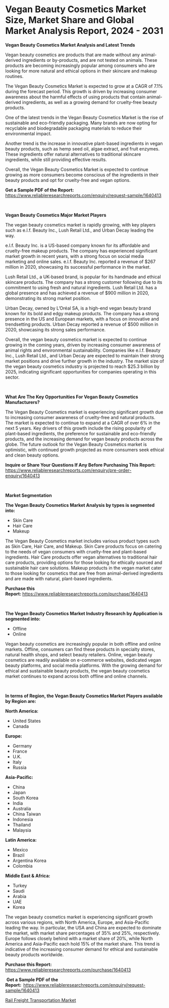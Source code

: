 <p><h1>Vegan Beauty Cosmetics Market Size, Market Share and Global Market Analysis Report, 2024 - 2031</h1></p><p><strong>Vegan Beauty Cosmetics Market Analysis and Latest Trends</strong></p>
<p><p>Vegan beauty cosmetics are products that are made without any animal-derived ingredients or by-products, and are not tested on animals. These products are becoming increasingly popular among consumers who are looking for more natural and ethical options in their skincare and makeup routines.</p><p>The Vegan Beauty Cosmetics Market is expected to grow at a CAGR of 7.1% during the forecast period. This growth is driven by increasing consumer awareness about the harmful effects of using products that contain animal-derived ingredients, as well as a growing demand for cruelty-free beauty products.</p><p>One of the latest trends in the Vegan Beauty Cosmetics Market is the rise of sustainable and eco-friendly packaging. Many brands are now opting for recyclable and biodegradable packaging materials to reduce their environmental impact.</p><p>Another trend is the increase in innovative plant-based ingredients in vegan beauty products, such as hemp seed oil, algae extract, and fruit enzymes. These ingredients offer natural alternatives to traditional skincare ingredients, while still providing effective results.</p><p>Overall, the Vegan Beauty Cosmetics Market is expected to continue growing as more consumers become conscious of the ingredients in their beauty products and opt for cruelty-free and vegan options.</p></p>
<p><strong>Get a Sample PDF of the Report:&nbsp;</strong> <a href="https://www.reliableresearchreports.com/enquiry/request-sample/1640413">https://www.reliableresearchreports.com/enquiry/request-sample/1640413</a></p>
<p>&nbsp;</p>
<p><strong>Vegan Beauty Cosmetics Major Market Players</strong></p>
<p><p>The vegan beauty cosmetics market is rapidly growing, with key players such as e.l.f. Beauty Inc., Lush Retail Ltd., and Urban Decay leading the way. </p><p>e.l.f. Beauty Inc. is a US-based company known for its affordable and cruelty-free makeup products. The company has experienced significant market growth in recent years, with a strong focus on social media marketing and online sales. e.l.f. Beauty Inc. reported a revenue of $267 million in 2020, showcasing its successful performance in the market.</p><p>Lush Retail Ltd., a UK-based brand, is popular for its handmade and ethical skincare products. The company has a strong customer following due to its commitment to using fresh and natural ingredients. Lush Retail Ltd. has a global presence and has achieved a revenue of $900 million in 2020, demonstrating its strong market position.</p><p>Urban Decay, owned by L’Oréal SA, is a high-end vegan beauty brand known for its bold and edgy makeup products. The company has a strong presence in the US and European markets, with a focus on innovative and trendsetting products. Urban Decay reported a revenue of $500 million in 2020, showcasing its strong sales performance.</p><p>Overall, the vegan beauty cosmetics market is expected to continue growing in the coming years, driven by increasing consumer awareness of animal rights and environmental sustainability. Companies like e.l.f. Beauty Inc., Lush Retail Ltd., and Urban Decay are expected to maintain their strong market positions and drive further growth in the industry. The market size of the vegan beauty cosmetics industry is projected to reach $25.3 billion by 2025, indicating significant opportunities for companies operating in this sector.</p></p>
<p>&nbsp;</p>
<p><strong>What Are The Key Opportunities For Vegan Beauty Cosmetics Manufacturers?</strong></p>
<p><p>The Vegan Beauty Cosmetics market is experiencing significant growth due to increasing consumer awareness of cruelty-free and natural products. The market is expected to continue to expand at a CAGR of over 6% in the next 5 years. Key drivers of this growth include the rising popularity of plant-based ingredients, the preference for sustainable and eco-friendly products, and the increasing demand for vegan beauty products across the globe. The future outlook for the Vegan Beauty Cosmetics market is optimistic, with continued growth projected as more consumers seek ethical and clean beauty options.</p></p>
<p><strong>Inquire or Share Your Questions If Any Before Purchasing This Report:</strong> <a href="https://www.reliableresearchreports.com/enquiry/pre-order-enquiry/1640413">https://www.reliableresearchreports.com/enquiry/pre-order-enquiry/1640413</a></p>
<p>&nbsp;</p>
<p><strong>Market Segmentation</strong></p>
<p><strong>The Vegan Beauty Cosmetics Market Analysis by types is segmented into:</strong></p>
<p><ul><li>Skin Care</li><li>Hair Care</li><li>Makeup</li></ul></p>
<p><p>The Vegan Beauty Cosmetics market includes various product types such as Skin Care, Hair Care, and Makeup. Skin Care products focus on catering to the needs of vegan consumers with cruelty-free and plant-based ingredients. Hair Care products offer vegan alternatives to traditional hair care products, providing options for those looking for ethically sourced and sustainable hair care solutions. Makeup products in the vegan market cater to those looking for cosmetics that are free from animal-derived ingredients and are made with natural, plant-based ingredients.</p></p>
<p><strong>Purchase this Report:&nbsp;</strong><a href="https://www.reliableresearchreports.com/purchase/1640413">https://www.reliableresearchreports.com/purchase/1640413</a></p>
<p>&nbsp;</p>
<p><strong>The Vegan Beauty Cosmetics Market Industry Research by Application is segmented into:</strong></p>
<p><ul><li>Offline</li><li>Online</li></ul></p>
<p><p>Vegan beauty cosmetics are increasingly popular in both offline and online markets. Offline, consumers can find these products in specialty stores, natural health shops, and select beauty retailers. Online, vegan beauty cosmetics are readily available on e-commerce websites, dedicated vegan beauty platforms, and social media platforms. With the growing demand for ethical and sustainable beauty products, the vegan beauty cosmetics market continues to expand across both offline and online channels.</p></p>
<p>&nbsp;</p>
<p><strong>In terms of Region, the Vegan Beauty Cosmetics Market Players available by Region are:</strong></p>
<p>
    <p> <strong> North America: </strong>
        <ul>
            <li>United States</li>
            <li>Canada</li>
        </ul>
        </p> 
    <p> <strong> Europe: </strong>
        <ul>
            <li>Germany</li>
            <li>France</li>
            <li>U.K.</li>
            <li>Italy</li>
            <li>Russia</li>
        </ul>
        </p> 
    <p> <strong> Asia-Pacific: </strong>
        <ul>
            <li>China</li>
            <li>Japan</li>
            <li>South Korea</li>
            <li>India</li>
            <li>Australia</li>
            <li>China Taiwan</li>
            <li>Indonesia</li>
            <li>Thailand</li>
            <li>Malaysia</li>
        </ul>
        </p> 
    <p> <strong> Latin America: </strong>
        <ul>
            <li>Mexico</li>
            <li>Brazil</li>
            <li>Argentina Korea</li>
            <li>Colombia</li>
        </ul>
        </p> 
    <p> <strong> Middle East & Africa: </strong>
        <ul>
            <li>Turkey</li>
            <li>Saudi</li>
            <li>Arabia</li>
            <li>UAE</li>
            <li>Korea</li>
        </ul>
    </p>
    </p>
<p><p>The vegan beauty cosmetics market is experiencing significant growth across various regions, with North America, Europe, and Asia-Pacific leading the way. In particular, the USA and China are expected to dominate the market, with market share percentages of 35% and 25%, respectively. Europe follows closely behind with a market share of 20%, while North America and Asia-Pacific each hold 15% of the market share. This trend is indicative of the increasing consumer demand for ethical and sustainable beauty products worldwide.</p></p>
<p><strong>Purchase this Report: </strong><a href="https://www.reliableresearchreports.com/purchase/1640413">https://www.reliableresearchreports.com/purchase/1640413</a></p>
<p>&nbsp;<strong>Get a Sample PDF of the Report:&nbsp;&nbsp;</strong><a href="https://www.reliableresearchreports.com/enquiry/request-sample/1640413">https://www.reliableresearchreports.com/enquiry/request-sample/1640413</a></p>
<p><strong></strong></p>
<p><p><a href="https://cedar-agate-3da.notion.site/Rail-Freight-Transportation-Market-Size-Focuses-on-Market-Dynamics-In-Depth-Analysis-and-Future-Pro-08d807f48c9d43a8a55960b45b87f67f">Rail Freight Transportation Market</a></p></p>
